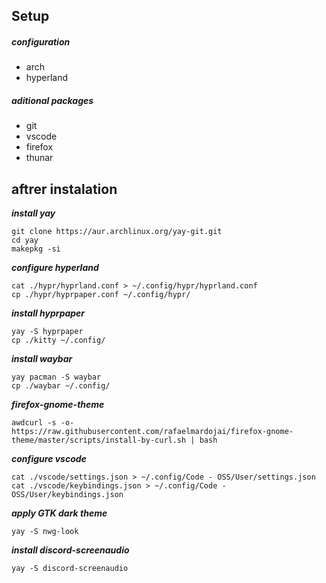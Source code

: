 
## Setup
##### configuration
- arch
- hyperland

##### aditional packages
- git
- vscode
- firefox
- thunar

## aftrer instalation

**_install yay_**
```
git clone https://aur.archlinux.org/yay-git.git
cd yay
makepkg -si
```

**_configure hyperland_**
```
cat ./hypr/hyprland.conf > ~/.config/hypr/hyprland.conf
cp ./hypr/hyprpaper.conf ~/.config/hypr/
```
**_install hyprpaper_**
```
yay -S hyprpaper
cp ./kitty ~/.config/
```

**_install waybar_**
```
yay pacman -S waybar
cp ./waybar ~/.config/
```

**_firefox-gnome-theme_**
```
awdcurl -s -o- https://raw.githubusercontent.com/rafaelmardojai/firefox-gnome-theme/master/scripts/install-by-curl.sh | bash
```

**_configure vscode_**
```
cat ./vscode/settings.json > ~/.config/Code - OSS/User/settings.json
cat ./vscode/keybindings.json > ~/.config/Code - OSS/User/keybindings.json
```

**_apply GTK dark theme_**
```
yay -S nwg-look
```

**_install discord-screenaudio_**
```
yay -S discord-screenaudio
```